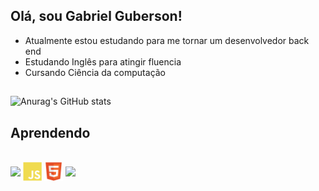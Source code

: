 ## Olá, sou Gabriel Guberson!

- Atualmente estou estudando para me tornar um desenvolvedor back end
- Estudando Inglês para atingir fluencia
- Cursando Ciência da computação

##
<div>

![Anurag's GitHub stats](https://github-readme-stats.vercel.app/api?username=Gabril64&theme=dark&show_icons=true)

</div>

## Aprendendo
  
<div style="display:inline_block;"><br>
    <img align="center" height="30" widht="40" src="https://cdn.jsdelivr.net/gh/devicons/devicon@latest/icons/java/java-original.svg">
    <img align="center" height="30" widht="40" src="https://raw.githubusercontent.com/devicons/devicon/master/icons/javascript/javascript-plain.svg">
    <img align="center" height="30" widht="40" src="https://raw.githubusercontent.com/devicons/devicon/master/icons/html5/html5-original.svg">
    <img align="center" height="30" widht="40" src="https://cdn.jsdelivr.net/gh/devicons/devicon@latest/icons/cplusplus/cplusplus-original.svg">
</div>
